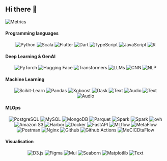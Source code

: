 ## Hi there 👋



![Metrics](https://metrics.lecoq.io/Adahn?template=classic&isocalendar=1&languages=1&achievements=1&base=header%2C%20activity%2C%20community%2C%20repositories%2C%20metadata&base.indepth=false&base.hireable=false&base.skip=false&isocalendar=false&isocalendar.duration=half-year&languages=false&languages.ignored=C%2B%2B%2C%20C%2C%20CSS%2C%20Yacc%2C%20Makefile%2C%20Shell&languages.limit=8&languages.threshold=0%25&languages.other=false&languages.colors=github&languages.sections=most-used&languages.indepth=false&languages.analysis.timeout=15&languages.analysis.timeout.repositories=7.5&languages.categories=markup%2C%20programming&languages.recent.categories=markup%2C%20programming&languages.recent.load=300&languages.recent.days=14&achievements=false&achievements.threshold=C&achievements.secrets=true&achievements.display=detailed&achievements.limit=0&config.timezone=Europe%2FParis)


#### Programming languages
<div align="center">
    <!-- Replace with your skills -->
    <img src="https://img.shields.io/badge/Python-3776AB?logo=python&logoColor=white" alt="Python" />
    <img src="https://img.shields.io/badge/-Scala-DC322F?logo=scala" alt="Scala" />
    <img src="https://img.shields.io/badge/-Flutter-02569B?logo=flutter" alt="Flutter" />
    <img src="https://img.shields.io/badge/-Dart-0175C2?logo=dart" alt="Dart" />
    <img src="https://img.shields.io/badge/-TypeScript-3178C6?logo=typescript&logoColor=white" alt="TypeScript" />
    <img src="https://img.shields.io/badge/-JavaScript-F7DF1E?logo=javascript&logoColor=white" alt="JavaScript" />
    <img src="https://img.shields.io/badge/-R-276DC3?logo=r" alt="R" />
    <!-- Add more badges similarly -->
</div>

#### Deep Learning & GenAI
<div align="center">
    <!-- Replace with your skills -->
    <img src="https://img.shields.io/badge/-PyTorch-EE4C2C?logo=pytorch&logoColor=white" alt="PyTorch" />
    <img src="https://img.shields.io/badge/-HuggingFace-FFD21E?logo=huggingface" alt="Hugging Face" />
    <img src="https://img.shields.io/badge/-Transformers-F4D41E" alt="Transformers" />
    <img src="https://img.shields.io/badge/-LLMs-04D41E" alt="LLMs" />
    <img src="https://img.shields.io/badge/-CNN-23FF32" alt="CNN" />
    <img src="https://img.shields.io/badge/-NLP-8A2BE2" alt="NLP" />
    <!-- Add more badges similarly -->
</div>

#### Machine Learning
<div align="center">
    <!-- Replace with your skills -->
    <img src="https://img.shields.io/badge/-ScikitLearn-F7931E?logo=scikitlearn&logoColor=white" alt="Scikit-Learn" />
    <img src="https://img.shields.io/badge/-Pandas-150458?logo=pandas&logoColor=white" alt="Pandas" />
    <img src="https://img.shields.io/badge/-XGBoost-F4D41E" alt="Xgboost" />
    <img src="https://img.shields.io/badge/-Dask-FC6E6B?logo=dask&logoColor=white" alt="Dask" />
    <img src="https://img.shields.io/badge/-Text-23FF3" alt="Text" />
    <img src="https://img.shields.io/badge/-Audio-8A2BE2" alt="Audio" />
    <img src="https://img.shields.io/badge/-SpaCy-3776AB" alt="Text" />
    <img src="https://img.shields.io/badge/-NLTK-DC322F" alt="Audio" />
    <!-- Add more badges similarly -->
</div>

#### MLOps
<div align="center">
    <!-- Replace with your skills -->
    <img src="https://img.shields.io/badge/-PostgreSQL-4169E1?logo=postgresql&logoColor=white" alt="PostgreSQL" />
    <img src="https://img.shields.io/badge/-MySQL-4479A1?logo=mysql&logoColor=white" alt="MySQL" />
    <img src="https://img.shields.io/badge/-MongoDB-47A248?logo=mongodb&logoColor=white" alt="MongoDB" />
    <img src="https://img.shields.io/badge/-Apache%20Parquet-50ABF1?logo=apacheparquet&logoColor=white" alt="Parquet" />
    <img src="https://img.shields.io/badge/-Apache%20Spark-E25A1C?logo=apachespark&logoColor=white" alt="Spark" />
    <img src="https://img.shields.io/badge/-PySpark-E25A1C?logo=apachespark&logoColor=white" alt="Spark" />
    <img src="https://img.shields.io/badge/-OVH-123F6D&logo=ovh&logoColor=white" alt="ovh" />
    <img src="https://img.shields.io/badge/-Amazon%20S3-569A31?logo=amazons3&logoColor=white" alt="Amazon S3" />
    <img src="https://img.shields.io/badge/-Harbor-60B932?logo=harbor&logoColor=white" alt="Harbor" />
    <img src="https://img.shields.io/badge/-Docker-2496ED?logo=docker&logoColor=white" alt="Docker" />
    <img src="https://img.shields.io/badge/-FastAPI-009688&logo=fastapi&logoColor=white" alt="FastAPI" />
    <img src="https://img.shields.io/badge/-MLflow-0194E2?logo=mlflow&logoColor=white" alt="MLflow" />
    <img src="https://img.shields.io/badge/-MetaFlow-8A2BE2" alt="MetaFlow" />
    <img src="https://img.shields.io/badge/-Postman-FF6C37?logo=postman&logoColor=white" alt="Postman" />
    <img src="https://img.shields.io/badge/-Nginx-009639?logo=nginx&logoColor=white" alt="Nginx" />
    <img src="https://img.shields.io/badge/-GitHub-181717&logo=github&logoColor=white" alt="Github" />
    <img src="https://img.shields.io/badge/-GitHub%20Actions-2088FF&logo=githubactions&logoColor=white" alt="Github Actions" />
    <img src="https://img.shields.io/badge/-CICD-8A2BE2" alt="MeCICDtaFlow" />
    <!-- Add more badges similarly -->
</div>

#### Visualisation
<div align="center">
    <!-- Replace with your skills -->
    <img src="https://img.shields.io/badge/-D3.js-F9A03C?logo=d3dotjs&logoColor=white" alt="D3.js" />
    <img src="https://img.shields.io/badge/-Figma-F24E1E?logo=figma&logoColor=white" alt="Figma" />
    <img src="https://img.shields.io/badge/-Mui-007FFF?logo=mui&logoColor=white" alt="Mui" />
    <img src="https://img.shields.io/badge/-Seaborn-23FF3" alt="Seaborn" />
    <img src="https://img.shields.io/badge/-Matplotlib-8A2BE2" alt="Matplotlib" />
    <img src="https://img.shields.io/badge/-Bokeh-3776AB" alt="Text" />
    <!-- Add more badges similarly -->
</div>



<!--
**Adahn/Adahn** is a ✨ _special_ ✨ repository because its `README.md` (this file) appears on your GitHub profile.

Here are some ideas to get you started:

- 🔭 I’m currently working on ...
- 🌱 I’m currently learning ...
- 👯 I’m looking to collaborate on ...
- 🤔 I’m looking for help with ...
- 💬 Ask me about ...
- 📫 How to reach me: ...
- 😄 Pronouns: ...
- ⚡ Fun fact: ...
-->
